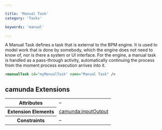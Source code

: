 ```yaml
---

title: 'Manual Task'
category: 'Tasks'

keywords: 'manual'

---
```


A Manual Task defines a task that is external to the BPM engine. It is used to model work that is done by somebody, which the engine does not need to know of, nor is there a system or UI interface. For the engine, a manual task is handled as a pass-through activity, automatically continuing the process from the moment process execution arrives into it.

<div data-bpmn-symbol="manualtask" data-bpmn-symbol-name="Manual Task"></div>

```xml
<manualTask id="myManualTask" name="Manual Task" />
```


## camunda Extensions

<table class="table table-striped">
  <tr>
    <th>Attributes</th>
    <td>&ndash;</td>
  </tr>
  <tr>
    <th>Extension Elements</th>
    <td>
      <a href="ref:#custom-extensions-camunda-extension-elements-camundainputoutput">
        camunda:inputOutput</a>
    </td>
  </tr>
  <tr>
    <th>Constraints</th>
    <td>&ndash;</td>
  </tr>
</table>
